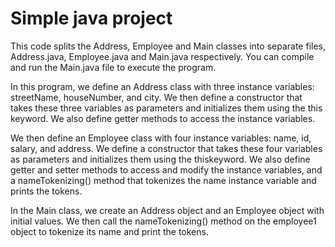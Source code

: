 # Simple java project
This code splits the Address, Employee and Main classes into separate files, Address.java, Employee.java and Main.java respectively. 
You can compile and run the Main.java file to execute the program.

In this program, we define an Address class with three instance variables: streetName, houseNumber, and city. 
We then define a constructor that takes these three variables as parameters and initializes them using the this keyword. 
We also define getter methods to access the instance variables.

We then define an Employee class with four instance variables: name, id, salary, and address. 
We define a constructor that takes these four variables as parameters and initializes them using the thiskeyword. 
We also define getter and setter methods to access and modify the instance variables, and a nameTokenizing() method that tokenizes the name instance variable and prints the tokens.

In the Main class, we create an Address object and an Employee object with initial values. 
We then call the nameTokenizing() method on the employee1 object to tokenize its name and print the tokens.

